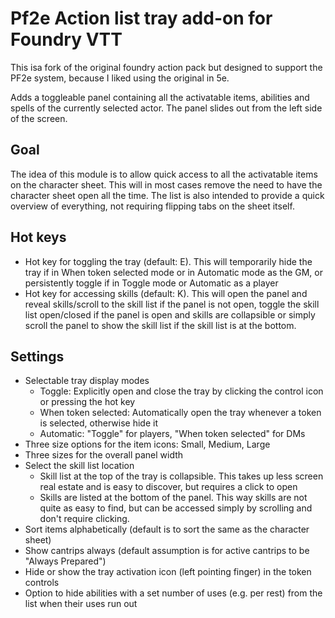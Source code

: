 # Pf2e Action list tray add-on for Foundry VTT
This isa fork of the original foundry action pack but designed to support the PF2e system, because I liked using the original in 5e.

Adds a toggleable panel containing all the activatable items, abilities and spells of the currently selected actor. The panel
slides out from the left side of the screen.

## Goal

The idea of this module is to allow quick access to all the activatable items on the character sheet. This will in most cases remove
the need to have the character sheet open all the time. The list is also intended to provide a quick overview of everything, not requiring
flipping tabs on the sheet itself.


## Hot keys

- Hot key for toggling the tray (default: E). This will temporarily hide the tray if in When token selected mode or in Automatic mode as the GM, or persistently toggle if in Toggle mode or Automatic as a player
- Hot key for accessing skills (default: K). This will open the panel and reveal skills/scroll to the skill list if the panel is not open, toggle the skill list open/closed if the panel is open and skills are collapsible or simply scroll the panel to show the skill list if the skill list is at the bottom.

## Settings

- Selectable tray display modes
    - Toggle: Explicitly open and close the tray by clicking the control icon or pressing the hot key
    - When token selected: Automatically open the tray whenever a token is selected, otherwise hide it
    - Automatic: "Toggle" for players, "When token selected" for DMs
- Three size options for the item icons: Small, Medium, Large
- Three sizes for the overall panel width
- Select the skill list location
    - Skill list at the top of the tray is collapsible. This takes up less screen real estate and is easy to discover, but requires a click to open
    - Skills are listed at the bottom of the panel. This way skills are not quite as easy to find, but can be accessed simply by scrolling and don't require clicking.
- Sort items alphabetically (default is to sort the same as the character sheet)
- Show cantrips always (default assumption is for active cantrips to be "Always Prepared")
- Hide or show the tray activation icon (left pointing finger) in the token controls
- Option to hide abilities with a set number of uses (e.g. per rest) from the list when their uses run out
